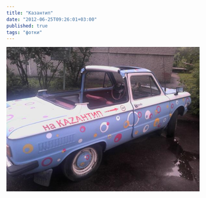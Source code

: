 ```yaml
---
title: "Казантип"
date: "2012-06-25T09:26:01+03:00"
published: true
tags: "фотки"
---
```


![Вот такой кабриолет стоит в соседнем дворе](/images/photos/cabriolet.jpg "Вот такой кабриолет стоит в соседнем дворе")
